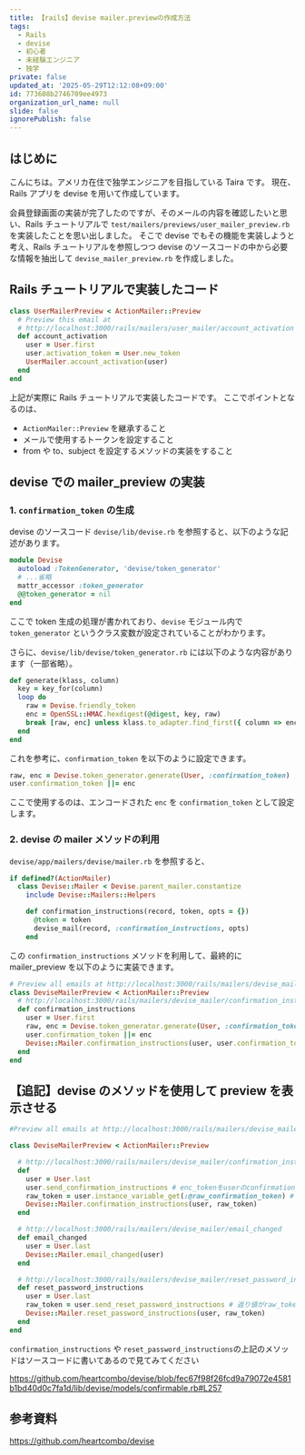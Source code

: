 ```yaml
---
title: 【rails】devise mailer.previewの作成方法
tags:
  - Rails
  - devise
  - 初心者
  - 未経験エンジニア
  - 独学
private: false
updated_at: '2025-05-29T12:12:08+09:00'
id: 773608b2746709ee4973
organization_url_name: null
slide: false
ignorePublish: false
---
```


## はじめに

こんにちは。アメリカ在住で独学エンジニアを目指している Taira です。
現在、Rails アプリを devise を用いて作成しています。

会員登録画面の実装が完了したのですが、そのメールの内容を確認したいと思い、Rails チュートリアルで `test/mailers/previews/user_mailer_preview.rb` を実装したことを思い出しました。
そこで devise でもその機能を実装しようと考え、Rails チュートリアルを参照しつつ devise のソースコードの中から必要な情報を抽出して `devise_mailer_preview.rb` を作成しました。

## Rails チュートリアルで実装したコード

```ruby
class UserMailerPreview < ActionMailer::Preview
  # Preview this email at
  # http://localhost:3000/rails/mailers/user_mailer/account_activation
  def account_activation
    user = User.first
    user.activation_token = User.new_token
    UserMailer.account_activation(user)
  end
end
```

上記が実際に Rails チュートリアルで実装したコードです。
ここでポイントとなるのは、

- `ActionMailer::Preview` を継承すること
- メールで使用するトークンを設定すること
- from や to、subject を設定するメソッドの実装をすること

## devise での mailer_preview の実装

### 1. `confirmation_token` の生成

devise のソースコード `devise/lib/devise.rb` を参照すると、以下のような記述があります。

```ruby
module Devise
  autoload :TokenGenerator, 'devise/token_generator'
  # ...省略
  mattr_accessor :token_generator
  @@token_generator = nil
end
```

ここで token 生成の処理が書かれており、`devise` モジュール内で `token_generator` というクラス変数が設定されていることがわかります。

さらに、`devise/lib/devise/token_generator.rb` には以下のような内容があります（一部省略）。

```ruby
def generate(klass, column)
  key = key_for(column)
  loop do
    raw = Devise.friendly_token
    enc = OpenSSL::HMAC.hexdigest(@digest, key, raw)
    break [raw, enc] unless klass.to_adapter.find_first({ column => enc })
  end
end
```

これを参考に、`confirmation_token` を以下のように設定できます。

```ruby
raw, enc = Devise.token_generator.generate(User, :confirmation_token)
user.confirmation_token ||= enc
```

ここで使用するのは、エンコードされた `enc` を `confirmation_token` として設定します。

### 2. devise の mailer メソッドの利用

`devise/app/mailers/devise/mailer.rb` を参照すると、

```ruby
if defined?(ActionMailer)
  class Devise::Mailer < Devise.parent_mailer.constantize
    include Devise::Mailers::Helpers

    def confirmation_instructions(record, token, opts = {})
      @token = token
      devise_mail(record, :confirmation_instructions, opts)
    end
```

この `confirmation_instructions` メソッドを利用して、最終的に mailer_preview を以下のように実装できます。

```ruby
# Preview all emails at http://localhost:3000/rails/mailers/devise_mailer
class DeviseMailerPreview < ActionMailer::Preview
  # http://localhost:3000/rails/mailers/devise_mailer/confirmation_instructions
  def confirmation_instructions
    user = User.first
    raw, enc = Devise.token_generator.generate(User, :confirmation_token)
    user.confirmation_token ||= enc
    Devise::Mailer.confirmation_instructions(user, user.confirmation_token)
  end
end
```

## 【追記】devise のメソッドを使用して preview を表示させる

```ruby
#Preview all emails at http://localhost:3000/rails/mailers/devise_mailer

class DeviseMailerPreview < ActionMailer::Preview

  # http://localhost:3000/rails/mailers/devise_mailer/confirmation_instructions
  def
    user = User.last
    user.send_confirmation_instructions # enc_tokenをuserのconfirmation_tokenに設定
    raw_token = user.instance_variable_get(:@raw_confirmation_token) # userオブジェクトの@raw_confirmation_tokenを取得
    Devise::Mailer.confirmation_instructions(user, raw_token)
  end

  # http://localhost:3000/rails/mailers/devise_mailer/email_changed
  def email_changed
    user = User.last
    Devise::Mailer.email_changed(user)
  end

  # http://localhost:3000/rails/mailers/devise_mailer/reset_password_instructions
  def reset_password_instructions
    user = User.last
    raw_token = user.send_reset_password_instructions # 返り値がraw_tokenとなるのでinstance_variable_getは不要
    Devise::Mailer.reset_password_instructions(user, raw_token)
  end
end
```

`confirmation_instructions` や `reset_password_instructions`の上記のメソッドはソースコードに書いてあるので見てみてください

https://github.com/heartcombo/devise/blob/fec67f98f26fcd9a79072e4581b1bd40d0c7fa1d/lib/devise/models/confirmable.rb#L257

## 参考資料

https://github.com/heartcombo/devise
